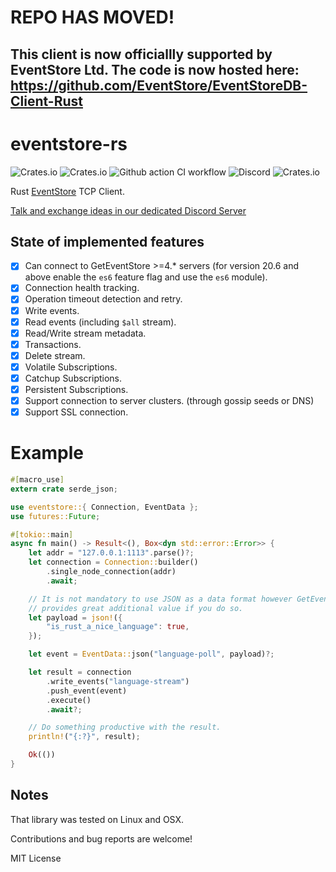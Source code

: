 
# REPO HAS MOVED!
## This client is now officiallly supported by EventStore Ltd. The code is now hosted here: https://github.com/EventStore/EventStoreDB-Client-Rust

# eventstore-rs
![Crates.io](https://img.shields.io/crates/v/eventstore.svg)
![Crates.io](https://img.shields.io/crates/d/eventstore.svg)
![Github action CI workflow](https://github.com/YoEight/eventstore-rs/workflows/CI/badge.svg?branch=master)
![Discord](https://img.shields.io/discord/415421715385155584.svg)
![Crates.io](https://img.shields.io/crates/l/eventstore.svg)

Rust [EventStore] TCP Client.

[Talk and exchange ideas in our dedicated Discord Server]

## State of implemented features

- [x] Can connect to GetEventStore  >=4.* servers (for version 20.6 and above enable the `es6` feature flag and use the `es6` module).
- [x] Connection health tracking.
- [x] Operation timeout detection and retry.
- [x] Write events.
- [x] Read events (including `$all` stream).
- [x] Read/Write stream metadata.
- [x] Transactions.
- [x] Delete stream.
- [x] Volatile Subscriptions.
- [x] Catchup Subscriptions.
- [x] Persistent Subscriptions.
- [x] Support connection to server clusters. (through gossip seeds or DNS)
- [x] Support SSL connection.

# Example

```rust
#[macro_use]
extern crate serde_json;

use eventstore::{ Connection, EventData };
use futures::Future;

#[tokio::main]
async fn main() -> Result<(), Box<dyn std::error::Error>> {
    let addr = "127.0.0.1:1113".parse()?;
    let connection = Connection::builder()
        .single_node_connection(addr)
        .await;

    // It is not mandatory to use JSON as a data format however GetEventStore
    // provides great additional value if you do so.
    let payload = json!({
        "is_rust_a_nice_language": true,
    });

    let event = EventData::json("language-poll", payload)?;

    let result = connection
        .write_events("language-stream")
        .push_event(event)
        .execute()
        .await?;

    // Do something productive with the result.
    println!("{:?}", result);

    Ok(())
}
```

## Notes

That library was tested on Linux and OSX.

Contributions and bug reports are welcome!

MIT License

[GetEventStore]: https://eventstore.com/
[Talk and exchange ideas in our dedicated Discord Server]: https://discord.gg/x7q37jJ
[EventStore]: https://eventstore.com/

